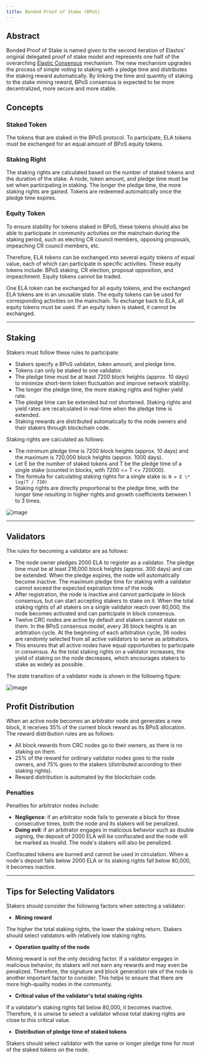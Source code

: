 ```yaml
---
title: Bonded Proof of Stake (BPoS)
---
```


## Abstract

Bonded Proof of Stake is named given to the second iteration of Elastos' original delegated proof of stake model and represents one half of the overarching [Elastic Consensus](/learn/mainchain/intro/#elastic-consensus) mechanism. The new mechanism upgrades the process of simple voting to staking with a pledge time and distributes the staking reward automatically. By linking the time and quantity of staking to the stake mining reward, BPoS consensus is expected to be more decentralized, more secure and more stable.

## Concepts

### Staked Token

The tokens that are staked in the BPoS protocol. To participate, ELA tokens must be exchanged for an equal amount of BPoS equity tokens.

### Staking Right

The staking rights are calculated based on the number of staked tokens and the duration of the stake. A node, token amount, and pledge time must be set when participating in staking. The longer the pledge time, the more staking rights are gained. Tokens are redeemed automatically once the pledge time expires.

### Equity Token

To ensure stability for tokens staked in BPoS, these tokens should also be able to participate in community activities on the mainchain during the staking period, such as electing CR council members, opposing proposals, impeaching CR council members, etc.

Therefore, ELA tokens can be exchanged into several equity tokens of equal value, each of which can participate in specific activities. These equity tokens include: BPoS staking, CR election, proposal opposition, and impeachment. Equity tokens cannot be traded.

One ELA token can be exchanged for all equity tokens, and the exchanged ELA tokens are in an unusable state. The equity tokens can be used for corresponding activities on the mainchain. To exchange back to ELA, all equity tokens must be used. If an equity token is staked, it cannot be exchanged.

---

## Staking

Stakers must follow these rules to participate:

- Stakers specify a BPoS validator, token amount, and pledge time.
- Tokens can only be staked to one validator.
- The pledge time must be at least 7200 block heights (approx. 10 days) to minimize short-term token fluctuation and improve network stability.
- The longer the pledge time, the more staking rights and higher yield rate.
- The pledge time can be extended but not shortened. Staking rights and yield rates are recalculated in real-time when the pledge time is extended.
- Staking rewards are distributed automatically to the node owners and their stakers through blockchain code.

Staking rights are calculated as follows:

- The minimum pledge time is 7200 block heights (approx. 10 days) and the maximum is 720,000 block heights (approx. 1000 days).
- Let E be the number of staked tokens and T be the pledge time of a single stake (counted in blocks, with 7200 <= T <= 720000).
- The formula for calculating staking rights for a single stake is: `N = E \* log(T / 720)`
- Staking rights are directly proportional to the pledge time, with the longer time resulting in higher rights and growth coefficients between 1 to 3 times.

![image](/docs/assets/learn/bpos-1.png)

---

## Validators

The rules for becoming a validator are as follows:

- The node owner pledges 2000 ELA to register as a validator. The pledge time must be at least 216,000 block heights (approx. 300 days) and can be extended. When the pledge expires, the node will automatically become inactive. The maximum pledge time for staking with a validator cannot exceed the expected expiration time of the node.
- After registration, the node is inactive and cannot participate in block consensus, but can start accepting stakers to stake on it. When the total staking rights of all stakers on a single validator reach over 80,000, the node becomes activated and can participate in block consensus.
- Twelve CRC nodes are active by default and stakers cannot stake on them. In the BPoS consensus model, every 36 block heights is an arbitration cycle. At the beginning of each arbitration cycle, 36 nodes are randomly selected from all active validators to serve as arbitrators.
- This ensures that all active nodes have equal opportunities to participate in consensus. As the total staking rights on a validator increases, the yield of staking on the node decreases, which encourages stakers to stake as widely as possible.

The state transition of a validator node is shown in the following figure:

![image](/docs/assets/learn/bpos-2.png)

## Profit Distribution

When an active node becomes an arbitrator node and generates a new block, it receives 35% of the current block reward as its BPoS allocation. The reward distribution rules are as follows:

- All block rewards from CRC nodes go to their owners, as there is no staking on them.
- 25% of the reward for ordinary validator nodes goes to the node owners, and 75% goes to the stakers (distributed according to their staking rights).
- Reward distribution is automated by the blockchain code.

### Penalties

Penalties for arbitrator nodes include:

- **Negligence**: if an arbitrator node fails to generate a block for three consecutive times, both the node and its stakers will be penalized.
- **Doing evil**: if an arbitrator engages in malicious behavior such as double signing, the deposit of 2000 ELA will be confiscated and the node will be marked as invalid. The node's stakers will also be penalized.

Confiscated tokens are burned and cannot be used in circulation. When a node's deposit falls below 2000 ELA or its staking rights fall below 80,000, it becomes inactive.

---

## Tips for Selecting Validators

Stakers should consider the following factors when selecting a validator:

- **Mining reward**

The higher the total staking rights, the lower the staking return. Stakers should select validators with relatively low staking rights.

- **Operation quality of the node**

Mining reward is not the only deciding factor. If a validator engages in malicious behavior, its stakers will not earn any rewards and may even be penalized. Therefore, the signature and block generation rate of the node is another important factor to consider. This helps to ensure that there are more high-quality nodes in the community.

- **Critical value of the validator's total staking rights**

If a validator's staking rights fall below 80,000, it becomes inactive. Therefore, it is unwise to select a validator whose total staking rights are close to this critical value.

- **Distribution of pledge time of staked tokens**

Stakers should select validator with the same or longer pledge time for most of the staked tokens on the node.
